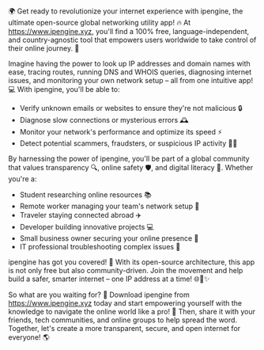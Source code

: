 🌍 Get ready to revolutionize your internet experience with ipengine, the ultimate open-source global networking utility app! 🔥 At https://www.ipengine.xyz, you'll find a 100% free, language-independent, and country-agnostic tool that empowers users worldwide to take control of their online journey. 🌟

Imagine having the power to look up IP addresses and domain names with ease, tracing routes, running DNS and WHOIS queries, diagnosing internet issues, and monitoring your own network setup – all from one intuitive app! 💻 With ipengine, you'll be able to:

* Verify unknown emails or websites to ensure they're not malicious 🔒
* Diagnose slow connections or mysterious errors 🕰️
* Monitor your network's performance and optimize its speed ⚡️
* Detect potential scammers, fraudsters, or suspicious IP activity 👮‍♀️

By harnessing the power of ipengine, you'll be part of a global community that values transparency 🔍, online safety 🛡️, and digital literacy 📡. Whether you're a:

* Student researching online resources 📚
* Remote worker managing your team's network setup 💼
* Traveler staying connected abroad ✈️
* Developer building innovative projects 💻
* Small business owner securing your online presence 🏢
* IT professional troubleshooting complex issues 🔧

ipengine has got you covered! 🌟 With its open-source architecture, this app is not only free but also community-driven. Join the movement and help build a safer, smarter internet – one IP address at a time! 🌐🚀✨

So what are you waiting for? 🤔 Download ipengine from https://www.ipengine.xyz today and start empowering yourself with the knowledge to navigate the online world like a pro! 💪 Then, share it with your friends, tech communities, and online groups to help spread the word. Together, let's create a more transparent, secure, and open internet for everyone! 🌎